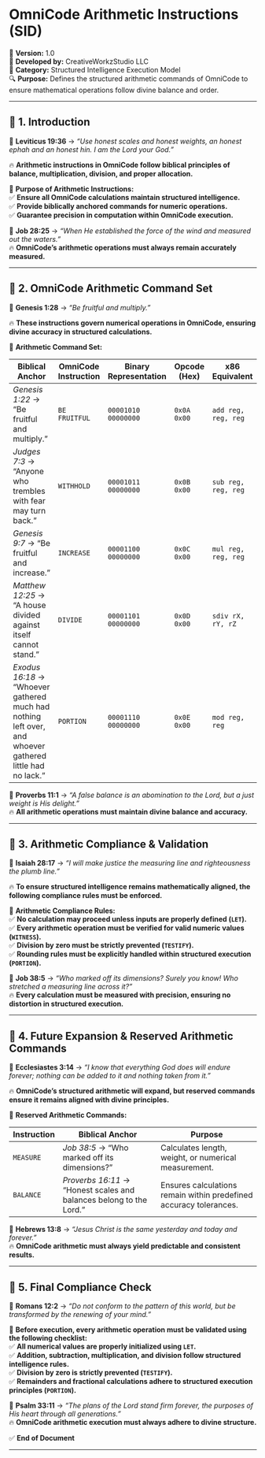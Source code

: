 # **OmniCode Arithmetic Instructions (SID)**  

📅 **Version:** 1.0  
🏢 **Developed by:** CreativeWorkzStudio LLC  
📂 **Category:** Structured Intelligence Execution Model  
🔍 **Purpose:** Defines the structured arithmetic commands of OmniCode to ensure mathematical operations follow divine balance and order.  

---

## **📌 1. Introduction**  

📖 **Leviticus 19:36** → *“Use honest scales and honest weights, an honest ephah and an honest hin. I am the Lord your God.”*  

🔥 **Arithmetic instructions in OmniCode follow biblical principles of balance, multiplication, division, and proper allocation.**  

🚀 **Purpose of Arithmetic Instructions:**  
✅ **Ensure all OmniCode calculations maintain structured intelligence.**  
✅ **Provide biblically anchored commands for numeric operations.**  
✅ **Guarantee precision in computation within OmniCode execution.**  

📖 **Job 28:25** → *“When He established the force of the wind and measured out the waters.”*  
🔥 **OmniCode’s arithmetic operations must always remain accurately measured.**  

---

## **📌 2. OmniCode Arithmetic Command Set**  

📖 **Genesis 1:28** → *“Be fruitful and multiply.”*  

🔥 **These instructions govern numerical operations in OmniCode, ensuring divine accuracy in structured calculations.**  

🚀 **Arithmetic Command Set:**  

| **Biblical Anchor** | **OmniCode Instruction** | **Binary Representation** | **Opcode (Hex)** | **x86 Equivalent** | **ARM Equivalent** | **Purpose** |  
|----------------|----------------|----------------|------------------|------------------|------------------|------------------|  
| *Genesis 1:22* → “Be fruitful and multiply.” | `BE FRUITFUL` | `00001010 00000000` | `0x0A 0x00` | `add reg, reg, reg` | `add rX, rY, rZ` | Performs addition. |  
| *Judges 7:3* → “Anyone who trembles with fear may turn back.” | `WITHHOLD` | `00001011 00000000` | `0x0B 0x00` | `sub reg, reg, reg` | `sub rX, rY, rZ` | Performs subtraction. |  
| *Genesis 9:7* → “Be fruitful and increase.” | `INCREASE` | `00001100 00000000` | `0x0C 0x00` | `mul reg, reg, reg` | `mul rX, rY, rZ` | Performs multiplication. |  
| *Matthew 12:25* → “A house divided against itself cannot stand.” | `DIVIDE` | `00001101 00000000` | `0x0D 0x00` | `sdiv rX, rY, rZ` | `div` | Performs division. |  
| *Exodus 16:18* → “Whoever gathered much had nothing left over, and whoever gathered little had no lack.” | `PORTION` | `00001110 00000000` | `0x0E 0x00` | `mod reg, reg` | `mod rX, rY` | Calculates remainder after division. |  

📖 **Proverbs 11:1** → *“A false balance is an abomination to the Lord, but a just weight is His delight.”*  
🔥 **All arithmetic operations must maintain divine balance and accuracy.**  

---

## **📌 3. Arithmetic Compliance & Validation**  

📖 **Isaiah 28:17** → *“I will make justice the measuring line and righteousness the plumb line.”*  

🔥 **To ensure structured intelligence remains mathematically aligned, the following compliance rules must be enforced.**  

🚀 **Arithmetic Compliance Rules:**  
✅ **No calculation may proceed unless inputs are properly defined (`LET`).**  
✅ **Every arithmetic operation must be verified for valid numeric values (`WITNESS`).**  
✅ **Division by zero must be strictly prevented (`TESTIFY`).**  
✅ **Rounding rules must be explicitly handled within structured execution (`PORTION`).**  

📖 **Job 38:5** → *“Who marked off its dimensions? Surely you know! Who stretched a measuring line across it?”*  
🔥 **Every calculation must be measured with precision, ensuring no distortion in structured execution.**  

---

## **📌 4. Future Expansion & Reserved Arithmetic Commands**  

📖 **Ecclesiastes 3:14** → *“I know that everything God does will endure forever; nothing can be added to it and nothing taken from it.”*  

🔥 **OmniCode’s structured arithmetic will expand, but reserved commands ensure it remains aligned with divine principles.**  

🚀 **Reserved Arithmetic Commands:**  

| **Instruction** | **Biblical Anchor** | **Purpose** |  
|----------------|----------------------|------------------|  
| `MEASURE` | *Job 38:5* → “Who marked off its dimensions?” | Calculates length, weight, or numerical measurement. |  
| `BALANCE` | *Proverbs 16:11* → “Honest scales and balances belong to the Lord.” | Ensures calculations remain within predefined accuracy tolerances. |  

📖 **Hebrews 13:8** → *“Jesus Christ is the same yesterday and today and forever.”*  
🔥 **OmniCode arithmetic must always yield predictable and consistent results.**  

---

## **📌 5. Final Compliance Check**  

📖 **Romans 12:2** → *“Do not conform to the pattern of this world, but be transformed by the renewing of your mind.”*  

🚀 **Before execution, every arithmetic operation must be validated using the following checklist:**  
✅ **All numerical values are properly initialized using `LET`.**  
✅ **Addition, subtraction, multiplication, and division follow structured intelligence rules.**  
✅ **Division by zero is strictly prevented (`TESTIFY`).**  
✅ **Remainders and fractional calculations adhere to structured execution principles (`PORTION`).**  

📖 **Psalm 33:11** → *“The plans of the Lord stand firm forever, the purposes of His heart through all generations.”*  
🔥 **OmniCode arithmetic execution must always adhere to divine structure.**  

✅ **End of Document**  

---
